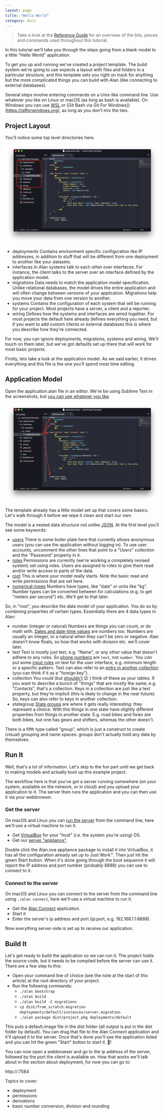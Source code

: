 ```yaml
---
layout: page
title: "Hello World"
category: docs
---
```



> Take a look at the [Reference Guide](reference.html) for an overview of the bits, pieces and commands used throughout this tutorial. 

In this tutorial we'll take you through the steps going from a blank model to a little "Hello World" application. 

To get you up and running we've created a project template. The build system we're going to use expects a layout with files and folders in a particular structure, and this template sets you right on track for anything but the more complicated things you can build with Alan (like connecting to external databases).

Several steps involve entering commands on a Unix-like command line. Use whatever you like on Linux or macOS (as long as bash is available). On Windows you can use [WSL](https://docs.microsoft.com/en-us/windows/wsl/about) or [Git Bash via Git For Windows])(https://gitforwindows.org), as long as you don't mix the two.


## Project Layout

You'll notice some top level directories here.

![](helloworld1.png)

- deployments
  Contains environment specific configuration like IP addresses, in addition to stuff that will be different from one deployment to another like your datasets.
- interfaces
  In Alan systems talk to each other over interfaces. For instance, the client talks to the server over an interface defined by the application model. 
- migrations
  Data needs to match the application model specification. Unlike relational databases, the model drives the entire application and will often change between versions of your application. Migrations help you move your data from one version to another. 
- systems
  Contains the configuration of each system that will be running for your project. Most projects have a server, a client and a reporter. 
- wiring
  Defines how the systems and interfaces are wired together. For most projects the default here already defines everything you need, but if you want to add custom clients or external databases this is where you describe how they're connected.

For now, you can ignore deployments, migrations, systems and wiring. We'll touch on them later, but we've got defaults set up there that will work for most basic projects. 

Firstly, lets take a look at the application model. As we said earlier, it drives everything and this file is the one you'll spend most time editing.


## Application Model

Open the application.alan file in an editor. We're be using Sublime Text in the screenshots, but [you can use whatever you like](https://github.com/M-industries?utf8=✓&q=AlanFor). 

![](helloworld2.png)

The template already has a little model set up that covers some basics. Let's walk through it before we wipe it clean and start our own.

The model is a nested data structure not unlike [JSON](https://json.org). At the first level you'll see some keywords:
- [users](https://github.com/M-industries/AlanProjectTemplate/blob/bb862edd3be27df167400cbbc405aa3509d47da4/interfaces/model/application.alan#L1)
  There is some boiler plate here that currently allows anonymous users (you can use the application without logging in). To use user accounts, uncomment the other lines that point to a "Users" collection and the "Password" property in it.
- [roles](https://github.com/M-industries/AlanProjectTemplate/blob/bb862edd3be27df167400cbbc405aa3509d47da4/interfaces/model/application.alan#L6)
  Permissions are currently (we're working a completely revised system) set using roles. Users are assigned to roles to give them read and/or write access to parts of the data.
- [root](https://github.com/M-industries/AlanProjectTemplate/blob/bb862edd3be27df167400cbbc405aa3509d47da4/interfaces/model/application.alan#L12)
  This is where your model really starts. Note the basic read and write permissions that are set here.
- [numerical-types](https://github.com/M-industries/AlanProjectTemplate/blob/bb862edd3be27df167400cbbc405aa3509d47da4/interfaces/model/application.alan#L55)
  Numbers have types, like "date" or units like "kg". Number types can be converted between for calculations (e.g. to get "meters per second") etc. We'll get to that later.

So, in "root", you describe the data model of your application. You do so by combining properties of certain types. Essentially there are 4 data types in Alan:
- number (integer or natural)
  Numbers are things you can count, or do math with. [Dates and date-time values](https://github.com/M-industries/AlanProjectTemplate/blob/bb862edd3be27df167400cbbc405aa3509d47da4/interfaces/model/application.alan#L42) are numbers too. Numbers are usually an integer, or a natural when they can't be zero or negative. Alan doesn't know floats, so how that works with division etc. we'll cover later.
- text
  Text is mostly just text, e.g. "Name", or any other value that doesn't adhere to any rules. So [phone numbers](https://github.com/M-industries/AlanProjectTemplate/blob/bb862edd3be27df167400cbbc405aa3509d47da4/interfaces/model/application.alan#L33) are `text`, not `number`.
  You *can* put some [input rules](/pages/docs/model/33/application/grammar.html#node) on text for the user interface, e.g. minimum length or a specific pattern.
  Text can also refer to an [entry in another collection](https://github.com/M-industries/AlanProjectTemplate/blob/bb862edd3be27df167400cbbc405aa3509d47da4/interfaces/model/application.alan#L49) (you can think if it as a "foreign key").
- collection
  You could (but [shouldn't](https://en.wikipedia.org/wiki/Graph_database) 😉 ) think of these as your tables. If you want to describe a bunch of "things" that are mostly the same, e.g. "Contacts", that's a collection.
  Keys in a collection are just like a text property, but they're implicit (this is likely to change in the near future). So, keys can also refer to keys in another collection. 
- stategroup
  [State groups](https://github.com/M-industries/AlanProjectTemplate/blob/bb862edd3be27df167400cbbc405aa3509d47da4/interfaces/model/application.alan#L39) are where it gets really interesting: they represent a choice. With this things in one state have slightly different properties from things in another state. E.g. road bikes and fixies are both bikes, but one has gears and shifters, whereas the other doesn't.

There is a fifth type called "group", which is just a construct to create (visual) grouping and name spaces: groups don't actually hold any data by themselves.


## Run It

Well, that's a lot of information. Let's skip to the fun part until we get back to making models and actually boot up this example project.

The workflow here is that you've got a server running somewhere (on your system, available on the network, or in cloud) and you upload your application to it. The server then runs the application and you can then use it via your webbrowser.

### Get the server 
On macOS and Linux you can [run the server](https://alan-platform.com/docs/#get-the-alan-server) from the command line, here we'll use a virtual machine to run it. 

- Get [VirtualBox](https://www.virtualbox.org/wiki/Downloads) for your "host" (i.e. the system you're using) OS.
- Get our [server "appliance"]().

Double click the Alan.ova appliance package to install it into VirtualBox, it has all the configuration already set up to Just Work™. Then just hit the green Start button. When it's done going through the boot sequence it will report the IP address and port number (probably 8888) you can use to connect to it.

### Connect to the server
On macOS and Linux you can connect to the server from the command line using `./alan connect`, here we'll use a virtual machine to run it. 

- Get the [Alan Connect]() application.
- Start it
- Enter the server's ip address and port (ip:port, e.g. 192.168.1.1:8888).

Now everything server-side is set up to receive our application. 


## Build It 

Let's get ready to build the application so we can run it. The project holds the source code, but it needs to be compiled before the server can use it. There are a few step to this:

- Open your command line of choice (see the note at the start of this article) at the root directory of your project.
- Run the following commands:
  - `./alan bootstrap`
  - `./alan build`
  - `./alan build -C migrations`
  - `cp dist/from_scratch.migration deployments/default/instances/server.migration`
  - `./alan package dist/project.pkg deployments/default`

This puts a default.image file in the dist folder (all output is put in the dist folder by default). You can drag that file to the Alan Connect application and it'll upload it to the server. Once that's done you'll see the application listed and you can hit the green "Start" button to start it. 🍾!

You can now open a webbrowser and go to the ip address of the server, followed by the port the client is available on. How that works we'll talk about in the section about deployment, for now you can go to:

http://<serverip>:7584 



Topics to cover:
- deployment
- permissions
- derivations
- basic number conversion, division and rounding

